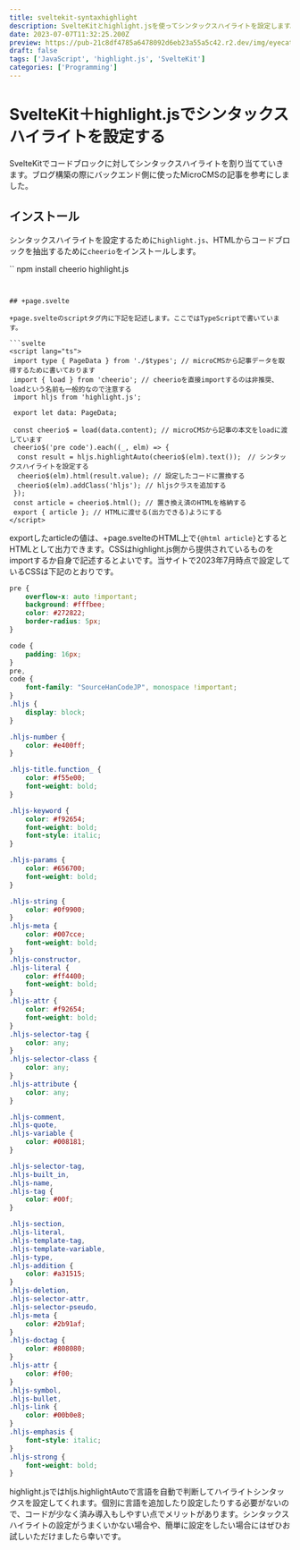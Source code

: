 ```yaml
---
title: sveltekit-syntaxhighlight
description: SvelteKitとhighlight.jsを使ってシンタックスハイライトを設定します。HTMLをスクレイピングしてコードブロックをシンタックスハイライトが設定済みの状態に置換します。
date: 2023-07-07T11:32:25.200Z
preview: https://pub-21c8df4785a6478092d6eb23a55a5c42.r2.dev/img/eyecatch/highlightsyntax.webp
draft: false
tags: ['JavaScript', 'highlight.js', 'SvelteKit']
categories: ['Programming']
---
```


# SvelteKit＋highlight.jsでシンタックスハイライトを設定する

SvelteKitでコードブロックに対してシンタックスハイライトを割り当てていきます。ブログ構築の際にバックエンド側に使ったMicroCMSの記事を参考にしました。

## インストール

シンタックスハイライトを設定するために`highlight.js`、HTMLからコードブロックを抽出するために`cheerio`をインストールします。

``
npm install cheerio highlight.js
```


## +page.svelte

+page.svelteのscriptタグ内に下記を記述します。ここではTypeScriptで書いています。

```svelte
<script lang="ts">
 import type { PageData } from './$types'; // microCMSから記事データを取得するために書いております
 import { load } from 'cheerio'; // cheerioを直接importするのは非推奨、loadという名前も一般的なので注意する
 import hljs from 'highlight.js';

 export let data: PageData;

 const cheerio$ = load(data.content); // microCMSから記事の本文をloadに渡しています
 cheerio$('pre code').each((_, elm) => {
  const result = hljs.highlightAuto(cheerio$(elm).text());　// シンタックスハイライトを設定する
  cheerio$(elm).html(result.value); // 設定したコードに置換する
  cheerio$(elm).addClass('hljs'); // hljsクラスを追加する
 });
 const article = cheerio$.html(); // 置き換え済のHTMLを格納する
 export { article }; // HTMLに渡せる(出力できる)ようにする
</script>
```

exportしたarticleの値は、+page.svelteのHTML上で`{@html article}`とするとHTMLとして出力できます。CSSはhighlight.js側から提供されているものをimportするか自身で記述するとよいです。当サイトで2023年7月時点で設定しているCSSは下記のとおりです。

```css
pre {
    overflow-x: auto !important;
    background: #fffbee;
    color: #272822;
    border-radius: 5px;
}

code {
    padding: 16px;
}
pre,
code {
    font-family: "SourceHanCodeJP", monospace !important;
}
.hljs {
    display: block;
}

.hljs-number {
    color: #e400ff;
}

.hljs-title.function_ {
    color: #f55e00;
    font-weight: bold;
}

.hljs-keyword {
    color: #f92654;
    font-weight: bold;
    font-style: italic;
}

.hljs-params {
    color: #656700;
    font-weight: bold;
}

.hljs-string {
    color: #0f9900;
}
.hljs-meta {
    color: #007cce;
    font-weight: bold;
}
.hljs-constructor,
.hljs-literal {
    color: #ff4400;
    font-weight: bold;
}
.hljs-attr {
    color: #f92654;
    font-weight: bold;
}
.hljs-selector-tag {
    color: any;
}
.hljs-selector-class {
    color: any;
}
.hljs-attribute {
    color: any;
}

.hljs-comment,
.hljs-quote,
.hljs-variable {
    color: #008181;
}

.hljs-selector-tag,
.hljs-built_in,
.hljs-name,
.hljs-tag {
    color: #00f;
}

.hljs-section,
.hljs-literal,
.hljs-template-tag,
.hljs-template-variable,
.hljs-type,
.hljs-addition {
    color: #a31515;
}
.hljs-deletion,
.hljs-selector-attr,
.hljs-selector-pseudo,
.hljs-meta {
    color: #2b91af;
}
.hljs-doctag {
    color: #808080;
}
.hljs-attr {
    color: #f00;
}
.hljs-symbol,
.hljs-bullet,
.hljs-link {
    color: #00b0e8;
}
.hljs-emphasis {
    font-style: italic;
}
.hljs-strong {
    font-weight: bold;
}
```

highlight.jsではhljs.highlightAutoで言語を自動で判断してハイライトシンタックスを設定してくれます。個別に言語を追加したり設定したりする必要がないので、コードが少なく済み導入もしやすい点でメリットがあります。シンタックスハイライトの設定がうまくいかない場合や、簡単に設定をしたい場合にはぜひお試しいただけましたら幸いです。

